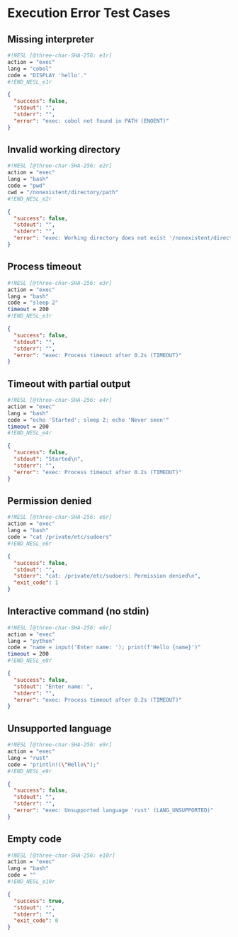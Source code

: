 # Execution Error Test Cases

## Missing interpreter
```sh nesl
#!NESL [@three-char-SHA-256: e1r]
action = "exec"
lang = "cobol"
code = "DISPLAY 'hello'."
#!END_NESL_e1r
```

```json
{
  "success": false,
  "stdout": "",
  "stderr": "",
  "error": "exec: cobol not found in PATH (ENOENT)"
}
```

## Invalid working directory
```sh nesl
#!NESL [@three-char-SHA-256: e2r]
action = "exec"
lang = "bash"
code = "pwd"
cwd = "/nonexistent/directory/path"
#!END_NESL_e2r
```

```json
{
  "success": false,
  "stdout": "",
  "stderr": "",
  "error": "exec: Working directory does not exist '/nonexistent/directory/path' (ENOENT)"
}
```

## Process timeout
```sh nesl
#!NESL [@three-char-SHA-256: e3r]
action = "exec"
lang = "bash"
code = "sleep 2"
timeout = 200
#!END_NESL_e3r
```

```json
{
  "success": false,
  "stdout": "",
  "stderr": "",
  "error": "exec: Process timeout after 0.2s (TIMEOUT)"
}
```

## Timeout with partial output
```sh nesl
#!NESL [@three-char-SHA-256: e4r]
action = "exec"
lang = "bash"
code = "echo 'Started'; sleep 2; echo 'Never seen'"
timeout = 200
#!END_NESL_e4r
```

```json
{
  "success": false,
  "stdout": "Started\n",
  "stderr": "",
  "error": "exec: Process timeout after 0.2s (TIMEOUT)"
}
```
<!-- 
## Large output truncation
```sh nesl
#!NESL [@three-char-SHA-256: e5r]
action = "exec"
lang = "bash"
code = "for i in {1..100000}; do echo 'Line '$i': This is a very long line of output that will eventually exceed our size limit'; done"
#!END_NESL_e5r
```

```json
{
  "success": true,
  "stdout": "Line 1: This is a very long...[truncated - 1MB limit]...Line 9999: This is a very long",
  "stderr": "",
  "exit_code": 0
}
``` -->

## Permission denied
```sh nesl
#!NESL [@three-char-SHA-256: e6r]
action = "exec"
lang = "bash"
code = "cat /private/etc/sudoers"
#!END_NESL_e6r
```

```json
{
  "success": false,
  "stdout": "",
  "stderr": "cat: /private/etc/sudoers: Permission denied\n",
  "exit_code": 1
}
```
<!-- 
## Memory allocation failure
```sh nesl
#!NESL [@three-char-SHA-256: e7r]
action = "exec"
lang = "python"
code = "a = [0] * (10**10)"
#!END_NESL_e7r
```

```json
{
  "success": false,
  "stdout": "",
  "stderr": "MemoryError\n",
  "exit_code": 1
}
``` -->

## Interactive command (no stdin)
```sh nesl
#!NESL [@three-char-SHA-256: e8r]
action = "exec"
lang = "python"
code = "name = input('Enter name: '); print(f'Hello {name}')"
timeout = 200
#!END_NESL_e8r
```

```json
{
  "success": false,
  "stdout": "Enter name: ",
  "stderr": "",
  "error": "exec: Process timeout after 0.2s (TIMEOUT)"
}
```

## Unsupported language
```sh nesl
#!NESL [@three-char-SHA-256: e9r]
action = "exec"
lang = "rust"
code = "println!(\"Hello\");"
#!END_NESL_e9r
```

```json
{
  "success": false,
  "stdout": "",
  "stderr": "",
  "error": "exec: Unsupported language 'rust' (LANG_UNSUPPORTED)"
}
```

## Empty code
```sh nesl
#!NESL [@three-char-SHA-256: e10r]
action = "exec"
lang = "bash"
code = ""
#!END_NESL_e10r
```

```json
{
  "success": true,
  "stdout": "",
  "stderr": "",
  "exit_code": 0
}
```